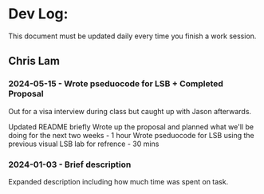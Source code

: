 # Dev Log:

This document must be updated daily every time you finish a work session.

## Chris Lam

### 2024-05-15 - Wrote pseduocode for LSB + Completed Proposal

Out for a visa interview during class but caught up with Jason afterwards.
 
Updated README briefly
Wrote up the proposal and planned what we'll be doing for the next two weeks - 1 hour 
Wrote pseduocode for LSB using the previous visual LSB lab for refrence - 30 mins

### 2024-01-03 - Brief description
Expanded description including how much time was spent on task.
